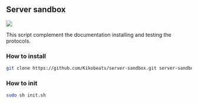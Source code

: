 ## Server sandbox

![](https://raw.githubusercontent.com/Kikobeats/server-sandbox/docs/assets/configure-init.png)

This script complement the documentation installing and testing the protocols.

### How to install 

```bash
git clone https://github.com/Kikobeats/server-sandbox.git server-sandbox && cd server-sandbox
```

### How to init

```bash
sudo sh init.sh
```
